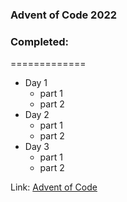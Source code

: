 ### Advent of Code 2022

### Completed:
=============

+ Day 1
    - part 1
    - part 2
+ Day 2
    - part 1
    - part 2
+ Day 3
    - part 1
    - part 2

Link: [Advent of Code](https://adventofcode.com/2022/)